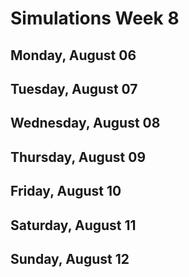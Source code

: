# Simulations Week 8

## Monday, August 06

## Tuesday, August 07

## Wednesday, August 08

## Thursday, August 09

## Friday, August 10

## Saturday, August 11

## Sunday, August 12

